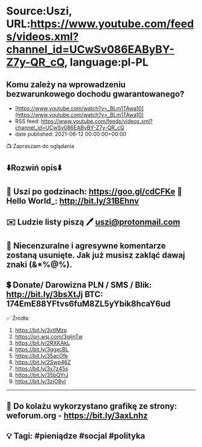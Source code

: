 # Source:Uszi, URL:https://www.youtube.com/feeds/videos.xml?channel_id=UCwSv086EAByBY-Z7y-QR_cQ, language:pl-PL

## Komu zależy na wprowadzeniu bezwarunkowego dochodu gwarantowanego?
 - [https://www.youtube.com/watch?v=_BLm1TAwa10](https://www.youtube.com/watch?v=_BLm1TAwa10)
 - RSS feed: https://www.youtube.com/feeds/videos.xml?channel_id=UCwSv086EAByBY-Z7y-QR_cQ
 - date published: 2021-06-12 00:00:00+00:00

📺 Zapraszam do oglądania

⬇️Rozwiń opis⬇️
------------------------------------------------------------
👀 Uszi po godzinach: https://goo.gl/cdCFKe
👀 Hello World_: http://bit.ly/31BEhnv
------------------------------------------------------------
✉️ Ludzie listy piszą 
🖊️ uszi@protonmail.com
------------------------------------------------------------
👺 Niecenzuralne i agresywne komentarze zostaną usunięte.  Jak już musisz zakląć dawaj znaki (&*%@%).
------------------------------------------------------------
💲 Donate/ Darowizna
PLN / SMS / Blik: http://bit.ly/3bsXtJj
BTC: 174EmE88YFtvs6fuM8ZL5yYbik8hcaY6ud
-------------------------------------------------------------
✅ Źródła:
1. https://bit.ly/3xtIMzp
2. https://on.wsj.com/3gijnTw
3. https://bit.ly/2RXKAkL
4. https://bit.ly/3ggxcBL
5. https://bit.ly/35acOfe
6. https://bit.ly/2Swp46Z
7. https://bit.ly/3x7z45s
8. https://bit.ly/35bQYrJ
9. https://bit.ly/3zjO8yI
---------------------------------------------------------------
🎴 Do kolażu wykorzystano grafikę ze strony:
weforum.org - https://bit.ly/3axLnhz
---------------------------------------------------------------
💡 Tagi: #pieniądze #socjal #polityka
--------------------------------------------------------------


